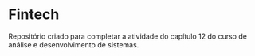 # Fintech
 Repositório criado para completar a atividade do capítulo 12 do curso de análise e desenvolvimento de sistemas.
